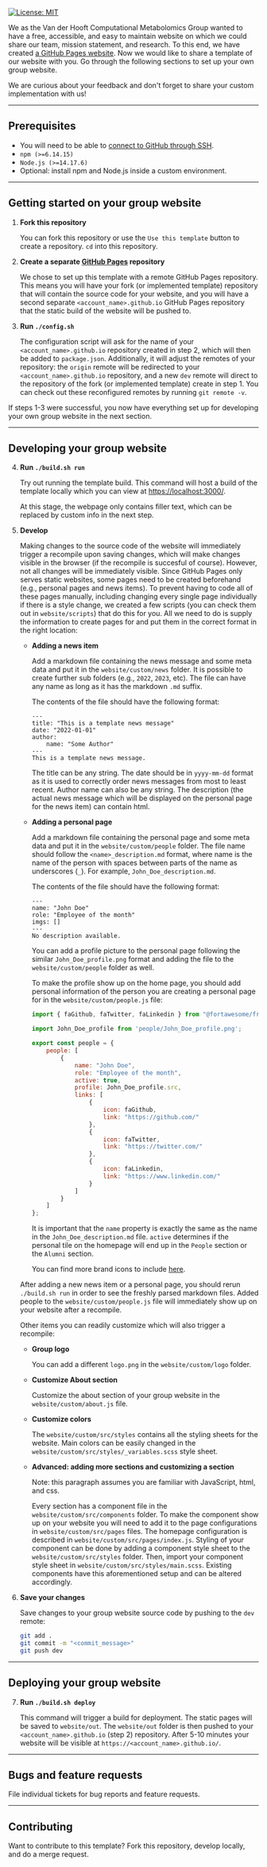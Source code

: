 [![License: MIT](https://img.shields.io/badge/License-MIT-yellow.svg)](./LICENSE)

We as the Van der Hooft Computational Metabolomics Group wanted to have a free, accessible, and easy to maintain website on which we could share our team, mission statement, and research. To this end, we have created [a GitHub Pages website](https://vdhooftcompmet.github.io/). Now we would like to share a template of our website with you. Go through the following sections to set up your own group website. 

We are curious about your feedback and don't forget to share your custom implementation with us!

---

## Prerequisites
- You will need to be able to [connect to GitHub through SSH](https://docs.github.com/en/authentication/connecting-to-github-with-ssh).
- `npm (>=6.14.15)` 
- `Node.js (>=14.17.6)` 
- Optional: install npm and Node.js inside a custom environment. 

---

## Getting started on your group website

1. **Fork this repository**

    You can fork this repository or use the `Use this template` button to create a repository. `cd` into this repository.

2. **Create a separate [GitHub Pages](https://pages.github.com/) repository**

    We chose to set up this template with a remote GitHub Pages repository. This means you will have your fork (or implemented template) repository that will contain the source code for your website, and you will have a second separate `<account_name>.github.io` GitHub Pages repository that the static build of the website will be pushed to.

3. **Run `./config.sh`** 

    The configuration script will ask for the name of your `<account_name>.github.io` repository created in step 2, which will then be added to `package.json`. Additionally, it will adjust the remotes of your repository: the `origin` remote will be redirected to your `<account_name>.github.io` repository, and a new `dev` remote will direct to the repository of the fork (or implemented template) create in step 1. You can check out these reconfigured remotes by running `git remote -v`.  

If steps 1-3 were successful, you now have everything set up for developing your own group website in the next section. 

---

## Developing your group website

4. **Run `./build.sh run`**

    Try out running the template build. This command will host a build of the template locally which you can view at [https://localhost:3000/](https://localhost:3000/). 

    At this stage, the webpage only contains filler text, which can be replaced by custom info in the next step. 

5. **Develop**
    
    Making changes to the source code of the website will immediately trigger a recompile upon saving changes, which will make changes visible in the browser (if the recompile is succesful of course). However, not all changes will be immediately visible. Since GitHub Pages only serves static websites, some pages need to be created beforehand (e.g., personal pages and news items). To prevent having to code all of these pages manually, including changing every single page individually if there is a style change, we created a few scripts (you can check them out in `website/scripts`) that do this for you. All we need to do is supply the information to create pages for and put them in the correct format in the right location: 

    - **Adding a news item**
    
        Add a markdown file containing the news message and some meta data and put it in the `website/custom/news` folder. It is possible to create further sub folders (e.g., `2022`, `2023`, etc). The file can have any name as long as it has the markdown `.md` suffix. 

        The contents of the file should have the following format:

        ```
        ---
        title: "This is a template news message"
        date: "2022-01-01"
        author:
            name: "Some Author"
        ---
        This is a template news message.
        ```

        The title can be any string. The date should be in `yyyy-mm-dd` format as it is used to correctly order news messages from most to least recent. Author name can also be any string. The description (the actual news message which will be displayed on the personal page for the news item) can contain html. 

    - **Adding a personal page**

        Add a markdown file containing the personal page and some meta data and put it in the `website/custom/people` folder. The file name should follow the `<name>_description.md` format, where name is the name of the person with spaces between parts of the name as underscores (`_`). For example, `John_Doe_description.md`. 
        
        The contents of the file should have the following format:

        ```
        ---
        name: "John Doe"
        role: "Employee of the month"
        imgs: []
        ---
        No description available.
        ```
        
        You can add a profile picture to the personal page following the similar `John_Doe_profile.png` format and adding the file to the `website/custom/people` folder as well. 
        
        To make the profile show up on the home page, you should add personal information of the person you are creating a personal page for in the `website/custom/people.js` file:

        ```javascript
        import { faGithub, faTwitter, faLinkedin } from "@fortawesome/free-brands-svg-icons";

        import John_Doe_profile from 'people/John_Doe_profile.png';

        export const people = {
            people: [
                {
                    name: "John Doe",
                    role: "Employee of the month",
                    active: true,
                    profile: John_Doe_profile.src,
                    links: [
                        {
                            icon: faGithub,
                            link: "https://github.com/"
                        },
                        {
                            icon: faTwitter,
                            link: "https://twitter.com/"
                        },
                        {
                            icon: faLinkedin,
                            link: "https://www.linkedin.com/"
                        }
                    ]
                }
            ]
        };
        ```

        It is important that the `name` property is exactly the same as the name in the `John_Doe_description.md` file. `active` determines if the personal tile on the homepage will end up in the `People` section or the `Alumni` section.

        You can find more brand icons to include [here](https://fontawesome.com/v6/icons?s=brands).

    After adding a new news item or a personal page, you should rerun `./build.sh run` in order to see the freshly parsed markdown files. Added people to the `website/custom/people.js` file will immediately show up on your website after a recompile.

    Other items you can readily customize which will also trigger a recompile:

    - **Group logo**
    
        You can add a different `logo.png` in the `website/custom/logo` folder. 

    - **Customize About section**

        Customize the about section of your group website in the `website/custom/about.js` file.

    - **Customize colors**

        The `website/custom/src/styles` contains all the styling sheets for the website. Main colors can be easily changed in the `website/custom/src/styles/_variables.scss` style sheet.

    - **Advanced: adding more sections and customizing a section**

        Note: this paragraph assumes you are familiar with JavaScript, html, and css. 

        Every section has a component file in the `website/custom/src/components` folder. To make the component show up on your website you will need to add it to the page configurations in `website/custom/src/pages` files. The homepage configuration is described in `website/custom/src/pages/index.js`. Styling of your component can be done by adding a component style sheet to the `website/custom/src/styles` folder. Then, import your component style sheet in `website/custom/src/styles/main.scss`. Existing components have this aforementioned setup and can be altered accordingly.

6. **Save your changes**

    Save changes to your group website source code by pushing to the `dev` remote:
    ```bash
    git add .
    git commit -m "<commit_message>"
    git push dev
    ```

---

## Deploying your group website

7. **Run `./build.sh deploy`**

    This command will trigger a build for deployment. The static pages will be saved to `website/out`. The `website/out` folder is then pushed to your `<account_name>.github.io` (step 2) repository. After 5-10 minutes your website will be visible at `https://<account_name>.github.io/`. 

---

## Bugs and feature requests

File individual tickets for bug reports and feature requests. 

---

## Contributing

Want to contribute to this template? Fork this repository, develop locally, and do a merge request. 
